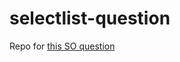 # selectlist-question

Repo for [this SO question](http://stackoverflow.com/questions/37903655/persistent-selectlist-type-mismatch-database-persist-sql-types-internal-sqlback?noredirect=1#comment63524481_37903655)

